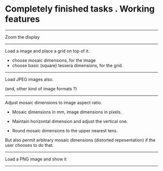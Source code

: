 # Completely finished tasks . Working features

----

Zoom the display

----

Load a image and place a grid on top of it.

- choose mosaic dimensions, for the image
- choose basic (square) tessera dimensions, for the grid.

----

Load JPEG images also.

(and, other kind of image formats ?)

----

Adjust mosaic dimensions to image aspect ratio.

- Mosaic dimensions in mm, image dimensions in pixels.

- Maintain horizontal dimension and adjust the vertical one.

- Round mosaic dimensions to the upper nearest tens. 



But also permit arbitrary mosaic dimensions (distorted repesentation) if the user chooses to do that.

----

Load a PNG image and show it

----